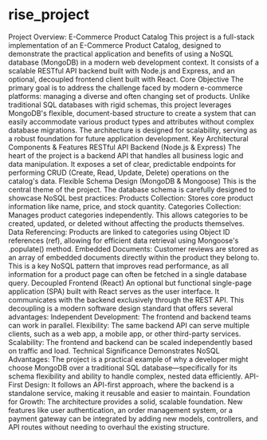 # rise_project
Project Overview: E-Commerce Product Catalog
This project is a full-stack implementation of an E-Commerce Product Catalog, designed to demonstrate the practical application and benefits of using a NoSQL database (MongoDB) in a modern web development context. It consists of a scalable RESTful API backend built with Node.js and Express, and an optional, decoupled frontend client built with React.
Core Objective
The primary goal is to address the challenge faced by modern e-commerce platforms: managing a diverse and often changing set of products. Unlike traditional SQL databases with rigid schemas, this project leverages MongoDB's flexible, document-based structure to create a system that can easily accommodate various product types and attributes without complex database migrations. The architecture is designed for scalability, serving as a robust foundation for future application development.
Key Architectural Components & Features
RESTful API Backend (Node.js & Express)
The heart of the project is a backend API that handles all business logic and data manipulation. It exposes a set of clear, predictable endpoints for performing CRUD (Create, Read, Update, Delete) operations on the catalog's data.
Flexible Schema Design (MongoDB & Mongoose)
This is the central theme of the project. The database schema is carefully designed to showcase NoSQL best practices:
Products Collection: Stores core product information like name, price, and stock quantity.
Categories Collection: Manages product categories independently. This allows categories to be created, updated, or deleted without affecting the products themselves.
Data Referencing: Products are linked to categories using Object ID references (ref), allowing for efficient data retrieval using Mongoose's .populate() method.
Embedded Documents: Customer reviews are stored as an array of embedded documents directly within the product they belong to. This is a key NoSQL pattern that improves read performance, as all information for a product page can often be fetched in a single database query.
Decoupled Frontend (React)
An optional but functional single-page application (SPA) built with React serves as the user interface. It communicates with the backend exclusively through the REST API. This decoupling is a modern software design standard that offers several advantages:
Independent Development: The frontend and backend teams can work in parallel.
Flexibility: The same backend API can serve multiple clients, such as a web app, a mobile app, or other third-party services.
Scalability: The frontend and backend can be scaled independently based on traffic and load.
Technical Significance
Demonstrates NoSQL Advantages: The project is a practical example of why a developer might choose MongoDB over a traditional SQL database—specifically for its schema flexibility and ability to handle complex, nested data efficiently.
API-First Design: It follows an API-first approach, where the backend is a standalone service, making it reusable and easier to maintain.
Foundation for Growth: The architecture provides a solid, scalable foundation. New features like user authentication, an order management system, or a payment gateway can be integrated by adding new models, controllers, and API routes without needing to overhaul the existing structure.
